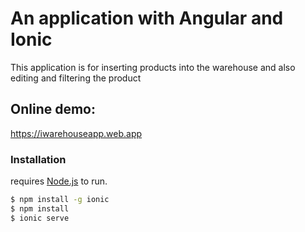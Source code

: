 # An application with Angular and Ionic
This application is for inserting products into the warehouse and also editing and filtering the product

## Online demo: 
https://iwarehouseapp.web.app

### Installation

requires [Node.js](https://nodejs.org/) to run.


```sh
$ npm install -g ionic
$ npm install
$ ionic serve
```
